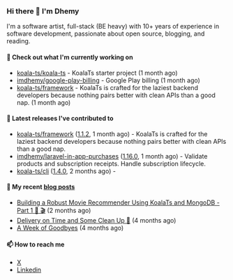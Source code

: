 ### Hi there 👋 I'm Dhemy

I'm a software artist, full-stack (BE heavy) with 10+ years of experience in software development,
passionate about open source, blogging, and reading.

#### 👷 Check out what I'm currently working on

- [koala-ts/koala-ts](https://github.com/koala-ts/koala-ts) - KoalaTs starter project (1 month ago)
- [imdhemy/google-play-billing](https://github.com/imdhemy/google-play-billing) - Google Play billing (1 month ago)
- [koala-ts/framework](https://github.com/koala-ts/framework) - KoalaTs is crafted for the laziest backend developers because nothing pairs better with clean APIs than a good nap. (1 month ago)

#### 🔭 Latest releases I've contributed to

- [koala-ts/framework](https://github.com/koala-ts/framework) ([1.1.2](https://github.com/koala-ts/framework/releases/tag/1.1.2), 1 month ago) - KoalaTs is crafted for the laziest backend developers because nothing pairs better with clean APIs than a good nap.
- [imdhemy/laravel-in-app-purchases](https://github.com/imdhemy/laravel-in-app-purchases) ([1.16.0](https://github.com/imdhemy/laravel-in-app-purchases/releases/tag/1.16.0), 1 month ago) - Validate products and subscription receipts. Handle subscription lifecycle.
- [koala-ts/cli](https://github.com/koala-ts/cli) ([1.4.0](https://github.com/koala-ts/cli/releases/tag/1.4.0), 2 months ago) - 

#### 📜 My recent [blog posts](https://imdhemy.com/)

- [Building a Robust Movie Recommender Using KoalaTs and MongoDB - Part 1 🐨 🎬](https://imdhemy.com/blog/nodejs/robust-movie-recommender-koalats-mongodb-part-1.html/) (2 months ago)
- [Delivery on Time and Some Clean Up 🧹](https://imdhemy.com/blog/generic/delivery-on-time-and-cleanup.html/) (4 months ago)
- [A Week of Goodbyes](https://imdhemy.com/blog/generic/week-of-goodbyes.html/) (4 months ago)

#### 📫 How to reach me

- [X](https://twitter.com/imdhemy)
- [Linkedin](https://linkedin.com/in/imdhemy)
